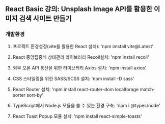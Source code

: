 ## React Basic 강의: Unsplash Image API를 활용한 이미지 검색 사이트 만들기

### 개발환경

1. 프로젝트 환경설정(vite를 활용한 React 설치): 'npm imstall vite@Latest' <br/>

2. React 중앙집중식 상태관리 라이브러리 Recoil설치: 'npm install recoil' <br/>

3. 외부 오픈 API 통신을 위한 라이브러리 Axios 설치: 'npm install axios'<br/>

4. CSS 스타일링을 위한 SASS/SCSS 설치: 'npm install -D sass' <br/>

5. React Router 설치: 'npm install react-router-dom localforage match-sorter sort-by' <br/>

6. TypeScript에서 Node.js 모듈을 쓸 수 있는 환경 구축: 'npm i @types/node' <br/>

7. React Toast Popup 모듈 설치: 'npm install react-simple-toasts' <br/>